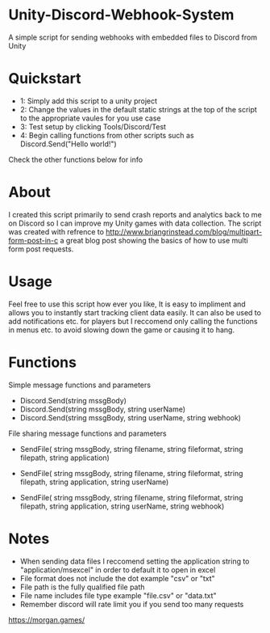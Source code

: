 # Unity-Discord-Webhook-System
A simple script for sending webhooks with embedded files to Discord from Unity

# Quickstart
- 1: Simply add this script to a unity project
- 2: Change the values in the default static strings at the top of the script to the appropriate vaules for you use case
- 3: Test setup by clicking Tools/Discord/Test
- 4: Begin calling functions from other scripts such as Discord.Send("Hello world!")

Check the other functions below for info

# About
I created this script primarily to send crash reports and analytics back to me on Discord so I can improve my Unity games with data collection.
The script was created with refrence to http://www.briangrinstead.com/blog/multipart-form-post-in-c a great blog post showing the basics of how to use multi form post requests.

# Usage
Feel free to use this script how ever you like, It is easy to impliment and allows you to instantly start tracking client data easily. It can also be used to add notifications etc. for players but I reccomend only calling the functions in menus etc. to avoid slowing down the game or causing it to hang.

# Functions
Simple message functions and parameters
  - Discord.Send(string mssgBody)
  - Discord.Send(string mssgBody, string userName)
  - Discord.Send(string mssgBody, string userName, string webhook)
  
File sharing message functions and parameters
  - SendFile(
        string mssgBody,
        string filename,
        string fileformat,
        string filepath,
        string application)
        
  - SendFile(
        string mssgBody,
        string filename,
        string fileformat,
        string filepath,
        string application,
        string userName)
        
  - SendFile(
        string mssgBody,
        string filename,
        string fileformat,
        string filepath,
        string application,
        string userName,
        string webhook)
                    
# Notes
- When sending data files I reccomend setting the application string to "application/msexcel" in order to default it to open in excel
- File format does not include the dot example "csv" or "txt"
- File path is the fully qualified file path
- File name includes file type example "file.csv" or "data.txt"
- Remember discord will rate limit you if you send too many requests


https://morgan.games/
